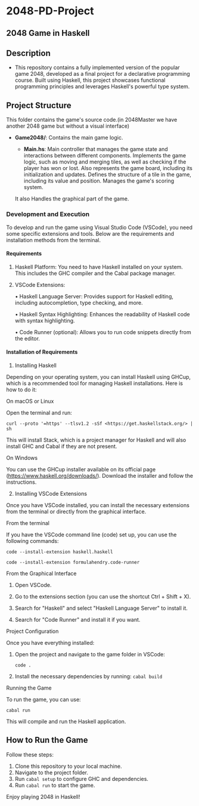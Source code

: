 # 2048-PD-Project

## 2048 Game in Haskell

## Description

+ This repository contains a fully implemented version of the popular game 2048, developed as a final project for a declarative programming course. Built using Haskell, this project showcases functional programming principles and leverages Haskell's powerful type system.

## Project Structure

This folder contains the game's source code.(in 2048Master we have another 2048 game but without a visual interface)

+ **Game2048/**: Contains the main game logic.
  + **Main.hs**: Main controller that manages the game state and interactions between different components.
  Implements the game logic, such as moving and merging tiles, as well as checking if the player has won or lost.
  Also represents the game board, including its initialization and updates.
  Defines the structure of a tile in the game, including its value and position.
  Manages the game's scoring system.

  It also Handles the graphical part of the game.

### Development and Execution

To develop and run the game using Visual Studio Code (VSCode), you need some specific extensions and tools. Below are the requirements and installation methods from the terminal.

#### Requirements

1. Haskell Platform: You need to have Haskell installed on your system. This includes the GHC compiler and the Cabal package manager.

2. VSCode Extensions:

   • Haskell Language Server: Provides support for Haskell editing, including autocompletion, type checking, and more.

   • Haskell Syntax Highlighting: Enhances the readability of Haskell code with syntax highlighting.

   • Code Runner (optional): Allows you to run code snippets directly from the editor.

#### Installation of Requirements

1. Installing Haskell

Depending on your operating system, you can install Haskell using GHCup, which is a recommended tool for managing Haskell installations. Here is how to do it:

On macOS or Linux

Open the terminal and run:

`curl --proto '=https' --tlsv1.2 -sSf <https://get.haskellstack.org/> | sh`

This will install Stack, which is a project manager for Haskell and will also install GHC and Cabal if they are not present.

On Windows

You can use the GHCup installer available on its official page (<https://www.haskell.org/downloads/>). Download the installer and follow the instructions.

2. Installing VSCode Extensions

Once you have VSCode installed, you can install the necessary extensions from the terminal or directly from the graphical interface.

From the terminal

If you have the VSCode command line (code) set up, you can use the following commands:

`code --install-extension haskell.haskell`

`code --install-extension formulahendry.code-runner`

From the Graphical Interface

1. Open VSCode.

2. Go to the extensions section (you can use the shortcut Ctrl + Shift + X).

3. Search for "Haskell" and select "Haskell Language Server" to install it.

4. Search for "Code Runner" and install it if you want.

Project Configuration

Once you have everything installed:

1. Open the project and navigate to the game folder in VSCode:

   `code .`

2. Install the necessary dependencies by running:
   `cabal build`

Running the Game

To run the game, you can use:

`cabal run`

This will compile and run the Haskell application.

## How to Run the Game

Follow these steps:

1. Clone this repository to your local machine.
2. Navigate to the project folder.
3. Run `cabal setup` to configure GHC and dependencies.
4. Run `cabal run` to start the game.

Enjoy playing 2048 in Haskell!
